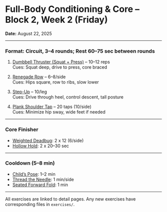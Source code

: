# Full-Body Conditioning & Core – Block 2, Week 2 (Friday)
**Date:** August 22, 2025

---

### Format: Circuit, 3–4 rounds; Rest 60–75 sec between rounds

1) [Dumbbell Thruster (Squat + Press)](../exercises/dumbbell_thruster.md) – 10–12 reps  
Cues: Squat deep, drive to press, core braced

2) [Renegade Row](../exercises/renegade_row.md) – 6–8/side  
Cues: Hips square, row to ribs, slow lower

3) [Step-Up](../exercises/step_up.md) – 10/leg  
Cues: Drive through heel, control descent, tall posture

4) [Plank Shoulder Tap](../exercises/plank_shoulder_tap.md) – 20 taps (10/side)  
Cues: Minimize hip sway, wide feet if needed

---

### Core Finisher
- [Weighted Deadbug](../exercises/weighted_deadbug.md): 2 x 12 (6/side)  
- [Hollow Hold](../exercises/hollow_hold.md): 2 x 20–30 sec

---

### Cooldown (5–8 min)
- [Child’s Pose](../exercises/childs_pose.md): 1–2 min  
- [Thread the Needle](../exercises/thread_the_needle.md): 1 min/side  
- [Seated Forward Fold](../exercises/seated_forward_fold.md): 1 min

---

All exercises are linked to detail pages. Any new exercises have corresponding files in `exercises/`.
